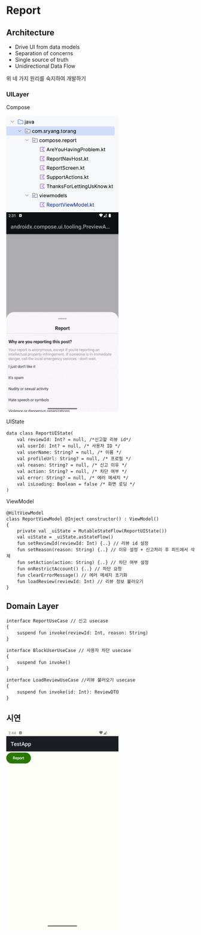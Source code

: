 # Report

## Architecture
- Drive UI from data models
- Separation of concerns
- Single source of truth
- Unidirectional Data Flow

위 네 가지 원리를 숙지하여 개발하기

### UILayer
Compose

<img src = "/screenshot/package.png" width="300px" />
<img src = "/screenshot/report_ui.gif" width="300px" />

UIState
```
data class ReportUIState(
    val reviewId: Int? = null, /*신고할 리뷰 id*/
    val userId: Int? = null, /* 사용자 ID */
    val userName: String? = null, /* 이름 */
    val profileUrl: String? = null, /* 프로필 */
    val reason: String? = null, /* 신고 이유 */
    val action: String? = null, /* 차단 여부 */
    val error: String? = null, /* 에러 메세지 */
    val isLoading: Boolean = false /* 화면 로딩 */
)
```

ViewModel
```
@HiltViewModel
class ReportViewModel @Inject constructor() : ViewModel()
{
    private val _uiState = MutableStateFlow(ReportUIState())
    val uiState = _uiState.asStateFlow()
    fun setReviewId(reviewId: Int) {..} // 리뷰 id 설정
    fun setReason(reason: String) {..} // 이유 설정 + 신고처리 후 피드에서 삭제
    fun setAction(action: String) {..} // 차단 여부 설정
    fun onRestrictAccount() {..} // 차단 요청
    fun clearErrorMessage() // 에러 메세지 초기화
    fun loadReview(reviewId: Int) // 리뷰 정보 불러오기
}
```

## Domain Layer

```
interface ReportUseCase // 신고 usecase
{
    suspend fun invoke(reviewId: Int, reason: String)
}
```

```
interface BlockUserUseCase // 사용자 차단 usecase
{
    suspend fun invoke()
}
```

```
interface LoadReviewUseCase //리뷰 불러오기 usecase
{
    suspend fun invoke(id: Int): ReviewDTO
}
```

## 시연
<img src = "/screenshot/report.gif" width = "300px" />